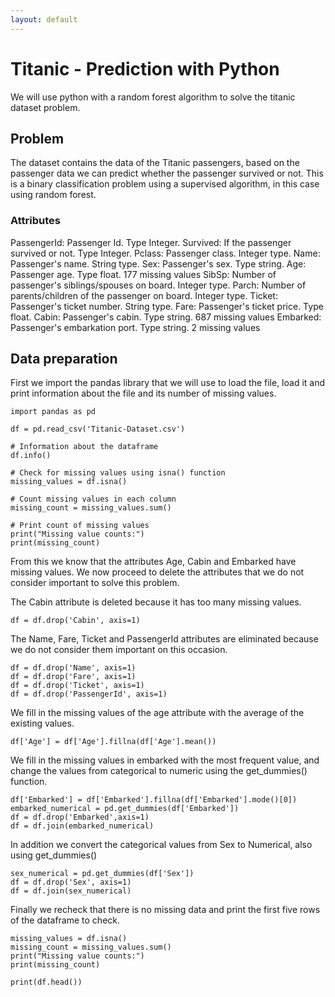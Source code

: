 ```yaml
---
layout: default
---
```


# Titanic - Prediction with Python

We will use python with a random forest algorithm to solve the titanic dataset problem.

## Problem 
The dataset contains the data of the Titanic passengers, based on the passenger data we can predict whether the passenger survived or not.
This is a binary classification problem using a supervised algorithm, in this case using random forest. 

### Attributes
PassengerId: Passenger Id. Type Integer.
Survived: If the passenger survived or not. Type Integer.
Pclass: Passenger class. Integer type.
Name: Passenger's name. String type.
Sex: Passenger's sex. Type string.
Age: Passenger age. Type float. 177 missing values
SibSp: Number of passenger's siblings/spouses on board. Integer type.
Parch: Number of parents/children of the passenger on board. Integer type.
Ticket: Passenger's ticket number. String type.
Fare: Passenger's ticket price. Type float.
Cabin: Passenger's cabin. Type string. 687 missing values
Embarked: Passenger's embarkation port. Type string. 2 missing values

## Data preparation
First we import the pandas library that we will use to load the file, load it and print information about the file and its number of missing values.
```
import pandas as pd

df = pd.read_csv('Titanic-Dataset.csv')

# Information about the dataframe
df.info()

# Check for missing values using isna() function
missing_values = df.isna()

# Count missing values in each column
missing_count = missing_values.sum()

# Print count of missing values
print("Missing value counts:")
print(missing_count)
```

From this we know that the attributes Age, Cabin and Embarked have missing values. 
We now proceed to delete the attributes that we do not consider important to solve this problem.

The Cabin attribute is deleted because it has too many missing values.
```
df = df.drop('Cabin', axis=1)
```

The Name, Fare, Ticket and PassengerId attributes are eliminated because we do not consider them important on this occasion.
```
df = df.drop('Name', axis=1)
df = df.drop('Fare', axis=1)
df = df.drop('Ticket', axis=1)
df = df.drop('PassengerId', axis=1)
```

We fill in the missing values of the age attribute with the average of the existing values.
```
df['Age'] = df['Age'].fillna(df['Age'].mean())
```

We fill in the missing values in embarked with the most frequent value, and change the values from categorical to numeric using the get_dummies() function.
```
df['Embarked'] = df['Embarked'].fillna(df['Embarked'].mode()[0])
embarked_numerical = pd.get_dummies(df['Embarked'])
df = df.drop('Embarked',axis=1)
df = df.join(embarked_numerical)
```

In addition we convert the categorical values from Sex to Numerical, also using get_dummies()
```
sex_numerical = pd.get_dummies(df['Sex'])
df = df.drop('Sex', axis=1)
df = df.join(sex_numerical)
```

Finally we recheck that there is no missing data and print the first five rows of the dataframe to check.
```
missing_values = df.isna()
missing_count = missing_values.sum()
print("Missing value counts:")
print(missing_count)

print(df.head())
```
